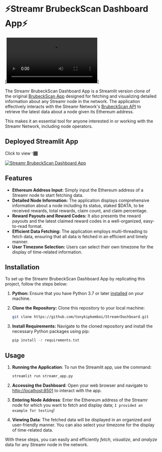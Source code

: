 # ⚡Streamr BrubeckScan Dashboard App⚡
 
 [![App Demo](assets/app.webm)]

The Streamr BrubeckScan Dashboard App is a Streamlit version clone of the original [BrubeckScan App](https://brubeckscan.app/) designed for fetching and visualizing detailed information about any Streamr node in the network. The application effectively interacts with the Streamr Network's [BrubeckScan API](https://brubeckscan.app/api) to retrieve the latest data about a node given its Ethereum address.

This makes it an essential tool for anyone interested in or working with the Streamr Network, including node operators.

## Deployed Streamlit App

Click to view 👇🏾

[![Streamr BrubeckScan Dashboard App](https://static.streamlit.io/badges/streamlit_badge_black_white.svg)][def]

[def]: https://streamr.streamlit.app/

## Features

- **Ethereum Address Input:** Simply input the Ethereum address of a Streamr node to start fetching data.
- **Detailed Node Information:** The application displays comprehensive information about a node including its status, staked $DATA, to be received rewards, total rewards, claim count, and claim percentage.
- **Reward Payouts and Reward Codes:** It also presents the reward payouts and the latest claimed reward codes in a well-organized, easy-to-read format.
- **Efficient Data Fetching:** The application employs multi-threading to fetch data, ensuring that all data is fetched in an efficient and timely manner.
- **User Timezone Selection:** Users can select their own timezone for the display of time-related information.

## Installation

To set up the Streamr BrubeckScan Dashboard App by replicating this project, follow the steps below:

1. **Python:** Ensure that you have Python 3.7 or later [installed](https://www.python.org/downloads/) on your machine.

2. **Clone the Repository:** Clone this repository to your local machine:

    ```bash
    git clone https://github.com/tonykipkemboi/StreamrDashboard.git
    ```

3. **Install Requirements:** Navigate to the cloned repository and install the necessary Python packages using pip:

   ```bash
   pip install -r requirements.txt
   ```

## Usage

1. **Running the Application**: To run the Streamlit app, use the command:

   ```bash
   streamlit run streamr_app.py
   ```

2. **Accessing the Dashboard**: Open your web browser and navigate to <http://localhost:8501> to interact with the app.

3. **Entering Node Address**: Enter the Ethereum address of the Streamr node for which you want to fetch and display data; `I provided an example for testing`!

4. **Viewing Data**: The fetched data will be displayed in an organized and user-friendly manner. You can also select your timezone for the display of time-related data.

With these steps, you can easily and efficiently _fetch_, _visualize_, and _analyze_ data for any Streamr node in the network.
